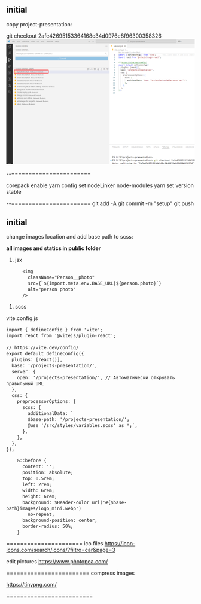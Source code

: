 ## initial

copy project-presentation:

git checkout 2afe42695153364168c34d0976e8f96300358326
![](_md_img/flow_images/flow%202025-01-15-19-56-32.png)

--=======================

corepack enable
yarn config set nodeLinker node-modules
yarn set version stable

--=======================
git add -A
git commit -m "setup"
git push

## initial

change images location and add base path to scss:

**all images and statics in  public folder**

1) jsx
```
      <img
        className="Person__photo"
        src={`${import.meta.env.BASE_URL}${person.photo}`}
        alt="person photo"
      />
```
1) scss

vite.config.js
```
import { defineConfig } from 'vite';
import react from '@vitejs/plugin-react';

// https://vite.dev/config/
export default defineConfig({
  plugins: [react()],
  base: '/projects-presentation/',
  server: {
    open: '/projects-presentation/', // Автоматически открывать правильный URL
  },  
  css: {
    preprocessorOptions: {
      scss: {
        additionalData: `
        $base-path: '/projects-presentation/';
        @use '/src/styles/variables.scss' as *;`,
      },
    },
  },
});
```

```
    &::before {
      content: '';
      position: absolute;
      top: 0.5rem;
      left: 2rem;
      width: 6rem;
      height: 6rem;
      background: $Header-color url('#{$base-path}images/logo_mini.webp')
        no-repeat;
      background-position: center;
      border-radius: 50%;
    }
```

======================
ico files
https://icon-icons.com/search/icons/?filtro=car&page=3

edit pictures
https://www.photopea.com/

========================
compress images

https://tinypng.com/

=========================


